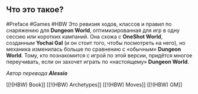## **Что это такое?** 

#Preface #Games #HBW 
Это ревизия ходов, классов и правил по снаряжению для **Dungeon World**, оптимизированная для игр в одну сессию или коротких кампаний. Она схожа с **OneShot World**, созданным **Yochai Gal** (и он стоит того, чтобы посмотреть на него), но механика изменилась больше по сравнению с «обычным» **Dungeon World**. Тому, кто познакомится с игрой по этой версии, придётся многое переучивать, если он захочет играть по «настоящему» **Dungeon World**.

*Автор перевода **Alessio***

[[!(HBW) Book]]
[[!(HBW) Archetypes]]
[[!(HBW) Moves]]
[[!(HBW) GM]]

